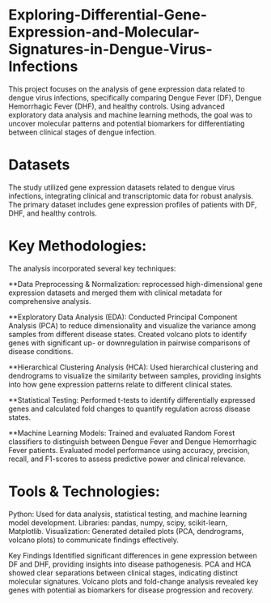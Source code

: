 # Exploring-Differential-Gene-Expression-and-Molecular-Signatures-in-Dengue-Virus-Infections
This project focuses on the analysis of gene expression data related to dengue virus infections, specifically comparing Dengue Fever (DF), Dengue Hemorrhagic Fever (DHF), and healthy controls. Using advanced exploratory data analysis and machine learning methods, the goal was to uncover molecular patterns and potential biomarkers for differentiating between clinical stages of dengue infection.

# Datasets
The study utilized gene expression datasets related to dengue virus infections, integrating clinical and transcriptomic data for robust analysis. The primary dataset includes gene expression profiles of patients with DF, DHF, and healthy controls.

# Key Methodologies:
The analysis incorporated several key techniques:

**Data Preprocessing & Normalization:
reprocessed high-dimensional gene expression datasets and merged them with clinical metadata for comprehensive analysis.

**Exploratory Data Analysis (EDA):
Conducted Principal Component Analysis (PCA) to reduce dimensionality and visualize the variance among samples from different disease states.
Created volcano plots to identify genes with significant up- or downregulation in pairwise comparisons of disease conditions.

**Hierarchical Clustering Analysis (HCA):
Used hierarchical clustering and dendrograms to visualize the similarity between samples, providing insights into how gene expression patterns relate to different clinical states.

**Statistical Testing:
Performed t-tests to identify differentially expressed genes and calculated fold changes to quantify regulation across disease states.

**Machine Learning Models:
Trained and evaluated Random Forest classifiers to distinguish between Dengue Fever and Dengue Hemorrhagic Fever patients.
Evaluated model performance using accuracy, precision, recall, and F1-scores to assess predictive power and clinical relevance.

# Tools & Technologies:
Python: Used for data analysis, statistical testing, and machine learning model development.
Libraries: pandas, numpy, scipy, scikit-learn, Matplotlib.
Visualization: Generated detailed plots (PCA, dendrograms, volcano plots) to communicate findings effectively.

Key Findings
Identified significant differences in gene expression between DF and DHF, providing insights into disease pathogenesis.
PCA and HCA showed clear separations between clinical stages, indicating distinct molecular signatures.
Volcano plots and fold-change analysis revealed key genes with potential as biomarkers for disease progression and recovery.
